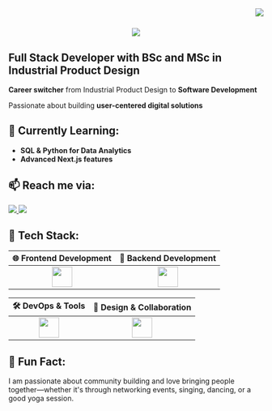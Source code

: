 <img align="right" src="https://visitor-badge.laobi.icu/badge?page_id=GuzideGuzelbey.GuzideGuzelbey" />

<h1 align="center">
    <img src="https://readme-typing-svg.herokuapp.com/?font=Righteous&size=35&center=true&vCenter=true&width=500&height=70&duration=5000&lines=Hi!+👀;+I'm+Güzide+Güzelbey Esengün;" />
</h1> 

## **Full Stack Developer with BSc and MSc in Industrial Product Design** 

**Career switcher** from Industrial Product Design to **Software Development**  

Passionate about building **user-centered digital solutions**

## 🌱 **Currently Learning:**  
-  **SQL & Python for Data Analytics**  
-  **Advanced Next.js features**

## 📫 **Reach me via:**  
<p align="left">
  <a href="(https://bit.ly/4kqoEq9)" target="_blank">
    <img src="https://skillicons.dev/icons?i=linkedin" />
  </a>
  <a href="mailto:guzide.guzelbey@gmail.com" target="_blank">
    <img src="https://skillicons.dev/icons?i=gmail" />
  </a>
</p>  


## 🚀 **Tech Stack:**  
| 🌐 Frontend Development | 🔗 Backend Development |
| :---: | :---: |
| <img src="https://skillicons.dev/icons?i=html,css,js,bootstrap,materialui,react,nextjs" height="40" /> | <img src="https://skillicons.dev/icons?i=nodejs,express,mysql,postgres" height="40" /> |

| 🛠️ DevOps & Tools | 🎨 Design & Collaboration |
| :---: | :---: |
| <img src="https://skillicons.dev/icons?i=docker,powershell,vscode,git,github,netlify,postman" height="40" /> | <img src="https://skillicons.dev/icons?i=figma,ps,ai,slack" height="40" /> |

## 🔎 **Fun Fact:**  
I am passionate about community building and love bringing people together—whether it's through networking events, singing, dancing, or a good yoga session. 
